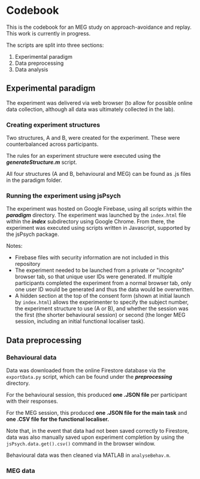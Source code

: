 # Codebook

This is the codebook for an MEG study on approach-avoidance and replay. This work is currently in progress.

The scripts are split into three sections:
1. Experimental paradigm
2. Data preprocessing
3. Data analysis

## Experimental paradigm
The experiment was delivered via web browser (to allow for possible online data collection, although all data was ultimately collected in the lab).

### Creating experiment structures

Two structures, A and B, were created for the experiment. These were counterbalanced across participants.

The rules for an experiment structure were executed using the ***generateStructure.m*** script.

All four structures (A and B, behavioural and MEG) can be found as .js files in the paradigm folder.

### Running the experiment using jsPsych

The experiment was hosted on Google Firebase, using all scripts within the ***paradigm*** directory. The experiment was launched by the `index.html` file within the ***index*** subdirectory using Google Chrome. From there, the experiment was executed using scripts written in Javascript, supported by the jsPsych package.

Notes:

* Firebase files with security information are not included in this repository
* The experiment needed to be launched from a private or "incognito" browser tab, so that unique user IDs were generated. If multiple participants completed the experiment from a normal browser tab, only one user ID would be generated and thus the data would be overwritten.
* A hidden section at the top of the consent form (shown at initial launch by `index.html`) allows the experimenter to specify the subject number, the experiment structure to use (A or B), and whether the session was the first (the shorter behavioural session) or second (the longer MEG session, including an initial functional localiser task).

## Data preprocessing

### Behavioural data

Data was downloaded from the online Firestore database via the `exportData.py` script, which can be found under the ***preprocessing*** directory.

For the behavioural session, this produced **one .JSON file** per participant with their responses.

For the MEG session, this produced **one .JSON file for the main task** and **one .CSV file for the functional localiser.**

Note that, in the event that data had not been saved correctly to Firestore, data was also manually saved upon experiment completion by using the `jsPsych.data.get().csv()` command in the browser window.

Behavioural data was then cleaned via MATLAB in `analyseBehav.m`.

### MEG data
